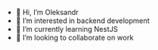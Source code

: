 - 👋 Hi, I’m Oleksandr
- 👀 I’m interested in backend development
- 🌱 I’m currently learning NestJS
- 💞️ I’m looking to collaborate on work

<!---
OleksandrKorzh1/OleksandrKorzh1 is a ✨ special ✨ repository because its `README.md` (this file) appears on your GitHub profile.
You can click the Preview link to take a look at your changes.
--->
